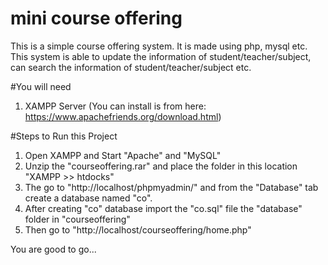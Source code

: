 # mini course offering
This is a simple course offering system. It is made using php, mysql etc. This system is able to update the information of student/teacher/subject, can search the information of student/teacher/subject etc.

#You will need

   1. XAMPP Server (You can install is from here: https://www.apachefriends.org/download.html)

#Steps to Run this Project

   1. Open XAMPP and Start "Apache" and "MySQL"
   2. Unzip the "courseoffering.rar" and place the folder in this location "XAMPP >> htdocks"
   3. The go to "http://localhost/phpmyadmin/" and from the "Database" tab create a database named "co".
   4. After creating "co" database import the "co.sql" file the "database" folder in "courseoffering"
   5. Then go to "http://localhost/courseoffering/home.php"

You are good to go...

